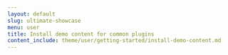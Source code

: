 ```yaml
---
layout: default
slug: ultimate-showcase
menu: user
title: Install demo content for common plugins
content_include: theme/user/getting-started/install-demo-content.md
---
```


